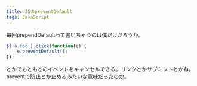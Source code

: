 ```yaml
---
title: JSのpreventDefault 
tags: JavaScript
---
```


毎回prependDefaultって書いちゃうのは僕だけだろうか。

```javascript
$('a.foo').click(function(e) {
    e.preventDefault();
});
```

とかでもともとのイベントをキャンセルできる。リンクとかサブミットとかね。preventで防止とか止めるみたいな意味だったのか。
